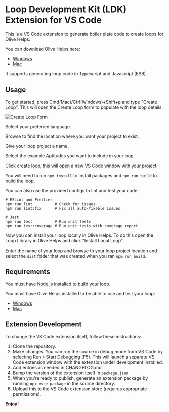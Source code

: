 # Loop Development Kit (LDK) Extension for VS Code

This is a VS Code extension to generate boiler plate code to create loops for Olive Helps.

You can download Olive Helps here:

- [Windows](https://olive.page.link/olive-helps-windows)
- [Mac](https://olive.page.link/olive-helps-mac)

It supports generating loop code in Typescript and Javascript (ES6).

## Usage

To get started, press Cmd(Mac)/Ctrl(Windows)+Shift+p and type "Create Loop". This will open the Create Loop form to populate with the loop details.

![Create Loop Form](images/createLoopUi.png)

Select your preferred language.

Browse to find the location where you want your project to exist.

Give your loop project a name.

Select the example Aptitudes you want to include in your loop.

Click create loop, this will open a new VS Code window with your project.

You will need to run `npm install` to install packages and `npm run build` to build the loop.

You can also use the provided configs to lint and test your code:

```shell
# ESLint and Prettier
npm run lint          # Check for issues
npm run lint:fix      # Fix all auto-fixable issues

# Jest
npm run test          # Run unit tests
npm run test:coverage # Run unit tests with coverage report
```

Now you can install your loop locally in Olive Helps. To do this open the Loop Library in Olive Helps
and click "Install Local Loop".

Enter the name of your loop and browse to your loop project location and select the `dist` folder
that was created when you ran `npm run build`.

## Requirements

You must have [Node.js](https://nodejs.org/en/download/) installed to build your loop.

You must have Olive Helps installed to be able to use and test your loop:

- [Windows](https://olive.page.link/olive-helps-windows)
- [Mac](https://olive.page.link/olive-helps-mac)

## Extension Development

To change the VS Code extension itself, follow these instructions:

1. Clone the repository.
1. Make changes. You can run the source in debug mode from VS Code by selecting Run > Start Debugging (F5). This will launch a separate VS Code extension window with the extension under development installed.
1. Add entries as needed in CHANGELOG.md.
1. Bump the version of the extension itself in `package.json`.
1. When you're ready to publish, generate an extension package by running `npx vsce package` in the source directory.
1. Upload this to the VS Code extension store (requires appropriate permissions). 

**Enjoy!**
